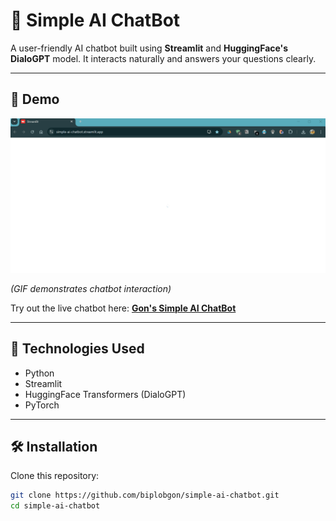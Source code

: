 # 🤖 Simple AI ChatBot

A user-friendly AI chatbot built using **Streamlit** and **HuggingFace's DialoGPT** model. It interacts naturally and answers your questions clearly.

---

## 🎯 **Demo**

![chatbot-demo](demo.gif)

*(GIF demonstrates chatbot interaction)*

Try out the live chatbot here: [**Gon's Simple AI ChatBot**]([https://simple-ai-chatbot.streamlit.app/])

---

## 🚀 **Technologies Used**

- Python
- Streamlit
- HuggingFace Transformers (DialoGPT)
- PyTorch

---

## 🛠 **Installation**

Clone this repository:

```bash
git clone https://github.com/biplobgon/simple-ai-chatbot.git
cd simple-ai-chatbot
